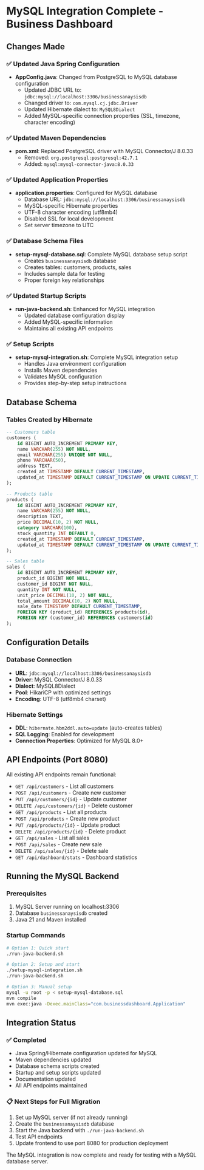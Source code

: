 # MySQL Integration Complete - Business Dashboard

## Changes Made

### ✅ Updated Java Spring Configuration
- **AppConfig.java**: Changed from PostgreSQL to MySQL database configuration
  - Updated JDBC URL to: `jdbc:mysql://localhost:3306/businessanaysisdb`
  - Changed driver to: `com.mysql.cj.jdbc.Driver`
  - Updated Hibernate dialect to: `MySQL8Dialect`
  - Added MySQL-specific connection properties (SSL, timezone, character encoding)

### ✅ Updated Maven Dependencies
- **pom.xml**: Replaced PostgreSQL driver with MySQL Connector/J 8.0.33
  - Removed: `org.postgresql:postgresql:42.7.1`
  - Added: `mysql:mysql-connector-java:8.0.33`

### ✅ Updated Application Properties
- **application.properties**: Configured for MySQL database
  - Database URL: `jdbc:mysql://localhost:3306/businessanaysisdb`
  - MySQL-specific Hibernate properties
  - UTF-8 character encoding (utf8mb4)
  - Disabled SSL for local development
  - Set server timezone to UTC

### ✅ Database Schema Files
- **setup-mysql-database.sql**: Complete MySQL database setup script
  - Creates `businessanaysisdb` database
  - Creates tables: customers, products, sales
  - Includes sample data for testing
  - Proper foreign key relationships

### ✅ Updated Startup Scripts
- **run-java-backend.sh**: Enhanced for MySQL integration
  - Updated database configuration display
  - Added MySQL-specific information
  - Maintains all existing API endpoints

### ✅ Setup Scripts
- **setup-mysql-integration.sh**: Complete MySQL integration setup
  - Handles Java environment configuration
  - Installs Maven dependencies
  - Validates MySQL configuration
  - Provides step-by-step setup instructions

## Database Schema

### Tables Created by Hibernate
```sql
-- Customers table
customers (
    id BIGINT AUTO_INCREMENT PRIMARY KEY,
    name VARCHAR(255) NOT NULL,
    email VARCHAR(255) UNIQUE NOT NULL,
    phone VARCHAR(50),
    address TEXT,
    created_at TIMESTAMP DEFAULT CURRENT_TIMESTAMP,
    updated_at TIMESTAMP DEFAULT CURRENT_TIMESTAMP ON UPDATE CURRENT_TIMESTAMP
);

-- Products table
products (
    id BIGINT AUTO_INCREMENT PRIMARY KEY,
    name VARCHAR(255) NOT NULL,
    description TEXT,
    price DECIMAL(10, 2) NOT NULL,
    category VARCHAR(100),
    stock_quantity INT DEFAULT 0,
    created_at TIMESTAMP DEFAULT CURRENT_TIMESTAMP,
    updated_at TIMESTAMP DEFAULT CURRENT_TIMESTAMP ON UPDATE CURRENT_TIMESTAMP
);

-- Sales table
sales (
    id BIGINT AUTO_INCREMENT PRIMARY KEY,
    product_id BIGINT NOT NULL,
    customer_id BIGINT NOT NULL,
    quantity INT NOT NULL,
    unit_price DECIMAL(10, 2) NOT NULL,
    total_amount DECIMAL(10, 2) NOT NULL,
    sale_date TIMESTAMP DEFAULT CURRENT_TIMESTAMP,
    FOREIGN KEY (product_id) REFERENCES products(id),
    FOREIGN KEY (customer_id) REFERENCES customers(id)
);
```

## Configuration Details

### Database Connection
- **URL**: `jdbc:mysql://localhost:3306/businessanaysisdb`
- **Driver**: MySQL Connector/J 8.0.33
- **Dialect**: MySQL8Dialect
- **Pool**: HikariCP with optimized settings
- **Encoding**: UTF-8 (utf8mb4 charset)

### Hibernate Settings
- **DDL**: `hibernate.hbm2ddl.auto=update` (auto-creates tables)
- **SQL Logging**: Enabled for development
- **Connection Properties**: Optimized for MySQL 8.0+

## API Endpoints (Port 8080)

All existing API endpoints remain functional:
- `GET /api/customers` - List all customers
- `POST /api/customers` - Create new customer
- `PUT /api/customers/{id}` - Update customer
- `DELETE /api/customers/{id}` - Delete customer
- `GET /api/products` - List all products
- `POST /api/products` - Create new product
- `PUT /api/products/{id}` - Update product
- `DELETE /api/products/{id}` - Delete product
- `GET /api/sales` - List all sales
- `POST /api/sales` - Create new sale
- `DELETE /api/sales/{id}` - Delete sale
- `GET /api/dashboard/stats` - Dashboard statistics

## Running the MySQL Backend

### Prerequisites
1. MySQL Server running on localhost:3306
2. Database `businessanaysisdb` created
3. Java 21 and Maven installed

### Startup Commands
```bash
# Option 1: Quick start
./run-java-backend.sh

# Option 2: Setup and start
./setup-mysql-integration.sh
./run-java-backend.sh

# Option 3: Manual setup
mysql -u root -p < setup-mysql-database.sql
mvn compile
mvn exec:java -Dexec.mainClass="com.businessdashboard.Application"
```

## Integration Status

### ✅ Completed
- Java Spring/Hibernate configuration updated for MySQL
- Maven dependencies updated
- Database schema scripts created
- Startup and setup scripts updated
- Documentation updated
- All API endpoints maintained

### 📋 Next Steps for Full Migration
1. Set up MySQL server (if not already running)
2. Create the `businessanaysisdb` database
3. Start the Java backend with `./run-java-backend.sh`
4. Test API endpoints
5. Update frontend to use port 8080 for production deployment

The MySQL integration is now complete and ready for testing with a MySQL database server.